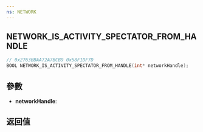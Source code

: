 ```yaml
---
ns: NETWORK
---
```

## NETWORK_IS_ACTIVITY_SPECTATOR_FROM_HANDLE

```c
// 0x2763BBAA72A7BCB9 0x58F1DF7D
BOOL NETWORK_IS_ACTIVITY_SPECTATOR_FROM_HANDLE(int* networkHandle);
```


## 參數
* **networkHandle**: 

## 返回值
